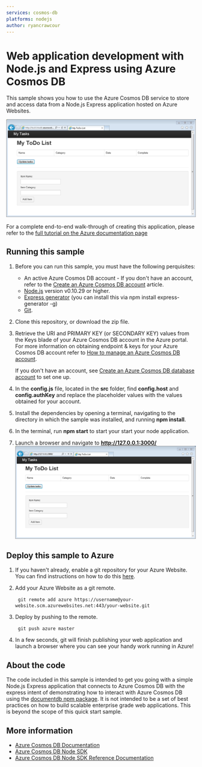 ```yaml
---
services: cosmos-db
platforms: nodejs
author: ryancrawcour
---
```


# Web application development with Node.js and Express using Azure Cosmos DB
This sample shows you how to use the Azure Cosmos DB service to store and access data from a Node.js Express application hosted on Azure Websites. 

![My ToDo List Node.js application](./media/image1.png)

For a complete end-to-end walk-through of creating this application, please refer to the [full tutorial on the Azure documentation page](https://docs.microsoft.com/azure/cosmos-db/sql-api-nodejs-application)

## Running this sample
1. Before you can run this sample, you must have the following perquisites:
	- An active Azure Cosmos DB account - If you don't have an account, refer to the [Create an Azure Cosmos DB account](https://docs.microsoft.com/azure/cosmos-db/sql-api-nodejs-application#_Toc395637761) article.
	- [Node.js](https://nodejs.org/en/) version v0.10.29 or higher.
	- [Express generator](http://expressjs.com/starter/generator.html) (you can install this via npm install express-generator -g)
	- [Git](http://git-scm.com/).

2. Clone this repository, or download the zip file.

3. Retrieve the URI and PRIMARY KEY (or SECONDARY KEY) values from the Keys blade of your Azure Cosmos DB account in the Azure portal. For more information on obtaining endpoint & keys for your Azure Cosmos DB account refer to [How to manage an Azure Cosmos DB account](https://docs.microsoft.com/azure/cosmos-db/manage-account).

	If you don't have an account, see [Create an Azure Cosmos DB database account](https://docs.microsoft.com/azure/cosmos-db/sql-api-nodejs-application#_Toc395637761) to set one up.

4. In the **config.js** file, located in the **src** folder, find **config.host** and **config.authKey** and replace the placeholder values with the values obtained for your account.

	<add key="endpoint" value="~enter URI for your Azure Cosmos DB Account, from Azure portal~" /> 
	<add key="authKey" value="~enter either Primary or Secondary key for your Azure Cosmos DB account, from Azure portal~" /> 

5. Install the dependencies by opening a terminal, navigating to the directory in which the sample was installed, and running **npm install**. 

6. In the terminal, run **npm start** to start your start your node application. 

7. Launch a browser and navigate to **http://127.0.0.1:3000/**
![My ToDo List Node.js application](./media/run-1.png)

## Deploy this sample to Azure

1. If you haven't already, enable a git repository for your Azure Website. You can find instructions on how to do this [here](https://azure.microsoft.com/en-us/documentation/articles/web-sites-publish-source-control-git/#step4).

2. Add your Azure Website as a git remote.

		git remote add azure https://username@your-website.scm.azurewebsites.net:443/your-website.git

3. Deploy by pushing to the remote.

		git push azure master

4. In a few seconds, git will finish publishing your web application and launch a browser where you can see your handy work running in Azure!

## About the code
The code included in this sample is intended to get you going with a simple Node.js Express application that connects to Azure Cosmos DB with the express intent of demonstrating how to interact with Azure Cosmos DB using the [documentdb npm package](https://www.npmjs.com/package/documentdb). It is not intended to be a set of best practices on how to build scalable enterprise grade web applications. This is beyond the scope of this quick start sample. 

## More information

- [Azure Cosmos DB Documentation](https://docs.microsoft.com/azure/cosmos-db/)
- [Azure Cosmos DB Node SDK](https://docs.microsoft.com/azure/cosmos-db/sql-api-sdk-node)
- [Azure Cosmos DB Node SDK Reference Documentation](http://azure.github.io/azure-documentdb-node/DocumentClient.html)
